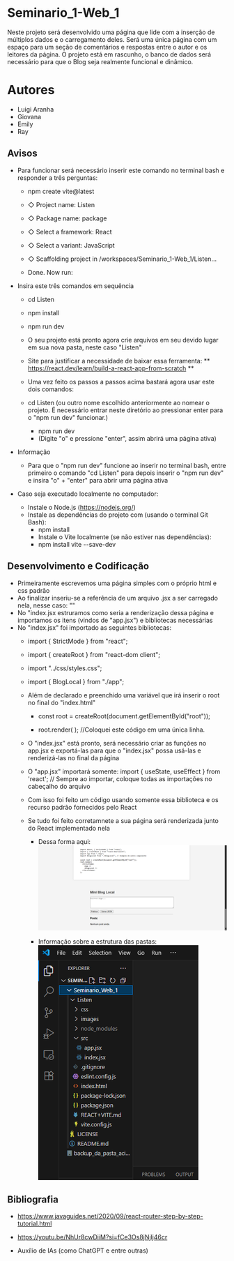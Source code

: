 # Seminario_1-Web_1
Neste projeto será desenvolvido uma página que lide com a inserção de múltiplos dados e o carregamento deles. Será uma única página com um espaço para um seção de comentários e respostas entre o autor e os leitores da página. O projeto está em rascunho, o banco de dados será necessário para que o Blog seja realmente funcional e dinâmico.

# Autores
- Luigi Aranha
- Giovana
- Emily
- Ray


## Avisos
- Para funcionar será necessário inserir este comando no terminal bash e responder a três perguntas:
     
    - npm create vite@latest
    
    - ◇  Project name:
    Listen
    
    - ◇  Package name:
    package
    
    - ◇  Select a framework:
    React
    
    - ◇  Select a variant:
    JavaScript
    
    - ◇  Scaffolding project in /workspaces/Seminario_1-Web_1/Listen...
    
    - Done. Now run:

- Insira este três comandos em sequência
    - cd Listen
    - npm install
    - npm run dev

    - O seu projeto está pronto agora crie arquivos em seu devido lugar em sua nova pasta, neste caso "Listen"

    - Site para justificar a necessidade de baixar essa ferramenta: ** https://react.dev/learn/build-a-react-app-from-scratch **

    - Uma vez feito os passos a passos acima bastará agora usar este dois comandos:
    
    - cd Listen (ou outro nome escolhido anteriormente ao nomear o projeto. É necessário entrar neste diretório ao pressionar enter para o "npm run dev" funcionar.)

        - npm run dev
        - (Digite "o" e pressione "enter", assim abrirá uma página ativa)

- Informação
    - Para que o "npm run dev" funcione ao inserir no terminal bash, entre primeiro o comando "cd Listen" para depois inserir o "npm run dev" e insira "o" + "enter" para abrir uma página ativa 

- Caso seja executado localmente no computador:
    - Instale o Node.js (https://nodejs.org/)
    - Instale as dependências do projeto com (usando o terminal Git Bash):
        - npm install
        - Instale o Vite localmente (se não estiver nas dependências):
        - npm install vite --save-dev

## Desenvolvimento e Codificação
- Primeiramente escrevemos uma página simples com o próprio html e css padrão
- Ao finalizar inseriu-se a referência de um arquivo .jsx a ser carregado nela, nesse caso: "<script type="module" src="src/index.jsx"></script>"
- No "index.jsx estruramos como seria a renderização dessa página e importamos os itens (vindos de "app.jsx") e bibliotecas necessárias
- No "index.jsx" foi importado as seguintes bibliotecas: 
    - import { StrictMode } from "react";
    - import { createRoot } from "react-dom client";
    - import "../css/styles.css";
    - import { BlogLocal } from "./app";

    - Além de declarado e preenchido uma variável que irá inserir o root no final do "index.html"
        - const root = createRoot(document.getElementById("root"));

        - root.render( <StrictMode> <BlogLocal><BlogLocal> </StrictMode> ); //Coloquei este código em uma única linha.
    
    - O "index.jsx" está pronto, será necessário criar as funções no app.jsx e exportá-las para que o "index.jsx" possa usá-las e renderizá-las no final da página

    - O "app.jsx" importará somente: import { useState, useEffect } from 'react'; // Sempre ao importar, coloque todas as importações no cabeçalho do arquivo

    - Com isso foi feito um código usando somente essa biblioteca e os recurso padrão fornecidos pelo React

    - Se tudo foi feito corretamnete a sua página será renderizada junto do React implementado nela

        - Dessa forma aqui: ![Seminario](Listen/images/seminario_final.png)

        - Informação sobre a estrutura das pastas: ![OrdemPastas](Listen/images/Estrutura_das_pastas.png)

## Bibliografia
- https://www.javaguides.net/2020/09/react-router-step-by-step-tutorial.html

- https://youtu.be/NhUr8cwDiiM?si=fCe3Os8jNjlj46cr

- Auxílio de IAs (como ChatGPT e entre outras)